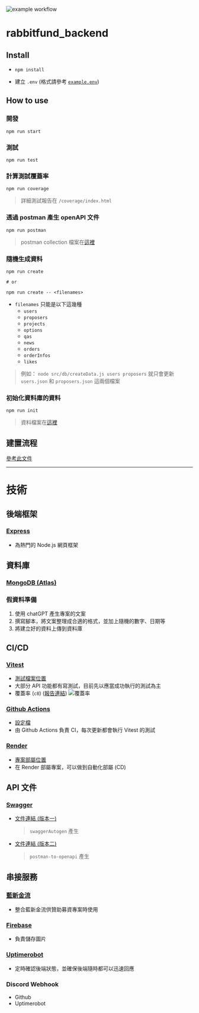 ![example workflow](https://github.com/rabbitfund/rabbitfund_backend/actions/workflows/main.yml/badge.svg)

# rabbitfund_backend
## Install
- ```
  npm install
  ```
- 建立 `.env` (格式請參考 [`example.env`](example.env))

## How to use
### 開發
```
npm run start
```

### 測試
```
npm run test
```

### 計算測試覆蓋率
```
npm run coverage
```
> 詳細測試報告在 `/coverage/index.html`

### 透過 postman 產生 openAPI 文件
```
npm run postman
```
> postman collection 檔案在[這裡](doc/倍而兔募資平台.postman_collection.json)

### 隨機生成資料
```
npm run create

# or

npm run create -- <filenames>  
```

- `filenames` 只能是以下這幾種
  - `users`
  - `proposers`
  - `projects`
  - `options`
  - `qas`
  - `news`
  - `orders`
  - `orderInfos`
  - `likes`
> 例如： `node src/db/createData.js users proposers` 就只會更新 `users.json` 和 `proposers.json` 這兩個檔案

### 初始化資料庫的資料
```
npm run init
```
> 資料檔案在[這裡](src/db/data)

## 建置流程
[參考此文件](doc/build.md)

---

# 技術
## 後端框架
### [Express](https://expressjs.com/)
- 為熱門的 Node.js 網頁框架

## 資料庫
### [MongoDB (Atlas)](https://www.mongodb.com/cloud/atlas/register)

### 假資料準備
1. 使用 chatGPT 產生專案的文案
2. 撰寫腳本，將文案整理成合適的格式，並加上隨機的數字、日期等
3. 將建立好的資料上傳到資料庫

## CI/CD
### [Vitest](https://vitest.dev/)
- [測試檔案位置](/test)
- 大部分 API 功能都有寫測試，目前先以應當成功執行的測試為主
- 覆蓋率 (`c8`) ([報告連結](https://rabbitfund-backend.onrender.com/coverage/index.html/))
  ![覆蓋率](./coverage.PNG)

### [Github Actions](https://github.com/features/actions)
- [設定檔](/.github/workflows/main.yml)
- 由 Github Actions 負責 CI，每次更新都會執行 Vitest 的測試

### [Render](https://render.com/)
- [專案部屬位置](https://rabbitfund-backend.onrender.com)
- 在 Render 部屬專案，可以做到自動化部屬 (CD)

## API 文件
### [Swagger](https://swagger.io/)
- [文件連結 (版本一)](https://rabbitfund-backend.onrender.com/docs/)
  > `swaggerAutogen` 產生
- [文件連結 (版本二)](https://rabbitfund-backend.onrender.com/docs-postman/)
  > `postman-to-openapi` 產生

## 串接服務
### [藍新金流](https://www.newebpay.com/)
- 整合藍新金流供贊助募資專案時使用

### [Firebase](https://firebase.google.com/)
- 負責儲存圖片

### [Uptimerobot](https://uptimerobot.com/)
- 定時確認後端狀態，並確保後端隨時都可以迅速回應

### Discord Webhook
- Github
- Uptimerobot
